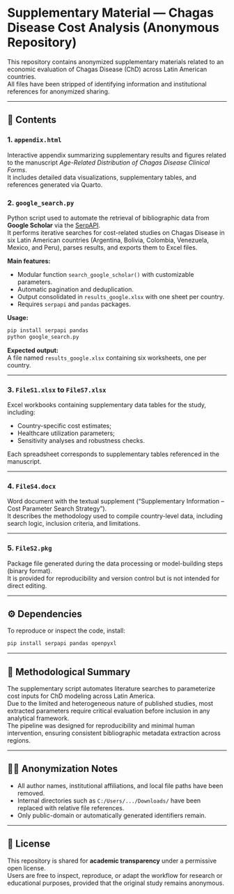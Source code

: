 # Supplementary Material — Chagas Disease Cost Analysis (Anonymous Repository)

This repository contains anonymized supplementary materials related to an economic evaluation of Chagas Disease (ChD) across Latin American countries.  
All files have been stripped of identifying information and institutional references for anonymized sharing.

---

## 🧩 Contents

### 1. `appendix.html`
Interactive appendix summarizing supplementary results and figures related to the manuscript *Age-Related Distribution of Chagas Disease Clinical Forms*.  
It includes detailed data visualizations, supplementary tables, and references generated via Quarto.

### 2. `google_search.py`
Python script used to automate the retrieval of bibliographic data from **Google Scholar** via the [SerpAPI](https://serpapi.com).  
It performs iterative searches for cost-related studies on Chagas Disease in six Latin American countries (Argentina, Bolivia, Colombia, Venezuela, Mexico, and Peru), parses results, and exports them to Excel files.

**Main features:**
- Modular function `search_google_scholar()` with customizable parameters.  
- Automatic pagination and deduplication.  
- Output consolidated in `results_google.xlsx` with one sheet per country.  
- Requires `serpapi` and `pandas` packages.

**Usage:**
```bash
pip install serpapi pandas
python google_search.py
```

**Expected output:**  
A file named `results_google.xlsx` containing six worksheets, one per country.

---

### 3. `FileS1.xlsx` to `FileS7.xlsx`
Excel workbooks containing supplementary data tables for the study, including:
- Country-specific cost estimates;
- Healthcare utilization parameters;
- Sensitivity analyses and robustness checks.

Each spreadsheet corresponds to supplementary tables referenced in the manuscript.

---

### 4. `FileS4.docx`
Word document with the textual supplement (“Supplementary Information – Cost Parameter Search Strategy”).  
It describes the methodology used to compile country-level data, including search logic, inclusion criteria, and limitations.

---

### 5. `FileS2.pkg`
Package file generated during the data processing or model-building steps (binary format).  
It is provided for reproducibility and version control but is not intended for direct editing.

---

## ⚙️ Dependencies

To reproduce or inspect the code, install:
```bash
pip install serpapi pandas openpyxl
```

---

## 🧠 Methodological Summary

The supplementary script automates literature searches to parameterize cost inputs for ChD modeling across Latin America.  
Due to the limited and heterogeneous nature of published studies, most extracted parameters require critical evaluation before inclusion in any analytical framework.  
The pipeline was designed for reproducibility and minimal human intervention, ensuring consistent bibliographic metadata extraction across regions.

---

## 🕵️‍♂️ Anonymization Notes

- All author names, institutional affiliations, and local file paths have been removed.  
- Internal directories such as `C:/Users/.../Downloads/` have been replaced with relative file references.  
- Only public-domain or automatically generated identifiers remain.

---

## 📄 License

This repository is shared for **academic transparency** under a permissive open license.  
Users are free to inspect, reproduce, or adapt the workflow for research or educational purposes, provided that the original study remains anonymous.
